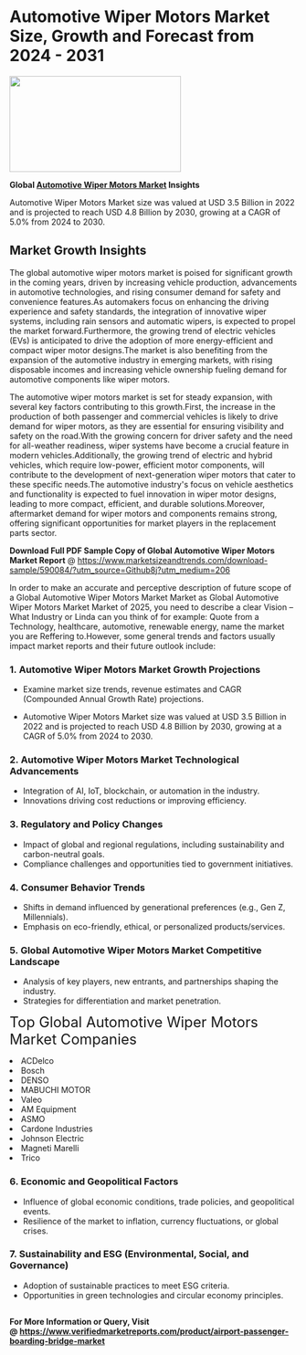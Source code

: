 <H1>Automotive Wiper Motors Market Size, Growth and Forecast from 2024 - 2031</H1><img class="aligncenter size-medium wp-image-584254" src="https://thirdeyenews.in/wp-content/uploads/2024/09/Global-Market-Research-300x168.jpeg" alt="" width="300" height="168" /><p><strong>Global&nbsp;<a href="https://www.marketsizeandtrends.com/download-sample/590084/?utm_source=Github8j?utm_medium=206">Automotive Wiper Motors Market</a> Insights</strong></p><p>Automotive Wiper Motors Market size was valued at USD 3.5 Billion in 2022 and is projected to reach USD 4.8 Billion by 2030, growing at a CAGR of 5.0% from 2024 to 2030.</p><p><h2>Market Growth Insights</h2> <p>The global automotive wiper motors market is poised for significant growth in the coming years, driven by increasing vehicle production, advancements in automotive technologies, and rising consumer demand for safety and convenience features.As automakers focus on enhancing the driving experience and safety standards, the integration of innovative wiper systems, including rain sensors and automatic wipers, is expected to propel the market forward.Furthermore, the growing trend of electric vehicles (EVs) is anticipated to drive the adoption of more energy-efficient and compact wiper motor designs.The market is also benefiting from the expansion of the automotive industry in emerging markets, with rising disposable incomes and increasing vehicle ownership fueling demand for automotive components like wiper motors.</p> <p>The automotive wiper motors market is set for steady expansion, with several key factors contributing to this growth.First, the increase in the production of both passenger and commercial vehicles is likely to drive demand for wiper motors, as they are essential for ensuring visibility and safety on the road.With the growing concern for driver safety and the need for all-weather readiness, wiper systems have become a crucial feature in modern vehicles.Additionally, the growing trend of electric and hybrid vehicles, which require low-power, efficient motor components, will contribute to the development of next-generation wiper motors that cater to these specific needs.The automotive industry's focus on vehicle aesthetics and functionality is expected to fuel innovation in wiper motor designs, leading to more compact, efficient, and durable solutions.Moreover, aftermarket demand for wiper motors and components remains strong, offering significant opportunities for market players in the replacement parts sector.</p> <p><span class=""><strong>Download Full PDF Sample Copy of Global Automotive Wiper Motors Market Report</strong> @ <a href="https://www.marketsizeandtrends.com/download-sample/590084/?utm_source=Github8j?utm_medium=206" target="_blank">https://www.marketsizeandtrends.com/download-sample/590084/?utm_source=Github8j?utm_medium=206</a></span></p><p>In order to make an accurate and perceptive description of future scope of a Global&nbsp;Automotive Wiper Motors Market Market as Global&nbsp;Automotive Wiper Motors Market Market of 2025, you need to describe a clear Vision &ndash; What Industry or Linda can you think of for example: Quote from a Technology, healthcare, automotive, renewable energy, name the market you are Reffering to.However, some general trends and factors usually impact market reports and their future outlook include:</p><h3>1.&nbsp;<strong>Automotive Wiper Motors Market Growth Projections</strong></h3><ul><li>Examine market size trends, revenue estimates and CAGR (Compounded Annual Growth Rate) projections.</li><li><p>Automotive Wiper Motors Market size was valued at USD 3.5 Billion in 2022 and is projected to reach USD 4.8 Billion by 2030, growing at a CAGR of 5.0% from 2024 to 2030.</p></li></ul><h3>2.&nbsp;<strong>Automotive Wiper Motors Market Technological Advancements</strong></h3><ul><li>Integration of AI, IoT, blockchain, or automation in the industry.</li><li>Innovations driving cost reductions or improving efficiency.</li></ul><h3>3.&nbsp;<strong>Regulatory and Policy Changes</strong></h3><ul><li>Impact of global and regional regulations, including sustainability and carbon-neutral goals.</li><li>Compliance challenges and opportunities tied to government initiatives.</li></ul><h3>4.&nbsp;<strong>Consumer Behavior Trends</strong></h3><ul><li>Shifts in demand influenced by generational preferences (e.g., Gen Z, Millennials).</li><li>Emphasis on eco-friendly, ethical, or personalized products/services.</li></ul><h3>5.&nbsp;<strong>Global Automotive Wiper Motors Market Competitive Landscape</strong></h3><ul><li>Analysis of key players, new entrants, and partnerships shaping the industry.</li><li>Strategies for differentiation and market penetration.</li></ul><p data-pm-slice="1 1 []"><span style="color: inherit; font-family: inherit; font-size: 25px;">Top Global Automotive Wiper Motors Market Companies</span></p><div class="" data-test-id=""><p><li>ACDelco</li><li> Bosch</li><li> DENSO</li><li> MABUCHI MOTOR</li><li> Valeo</li><li> AM Equipment</li><li> ASMO</li><li> Cardone Industries</li><li> Johnson Electric</li><li> Magneti Marelli</li><li> Trico</li></p></div><h3>6.&nbsp;<strong>Economic and Geopolitical Factors</strong></h3><ul><li>Influence of global economic conditions, trade policies, and geopolitical events.</li><li>Resilience of the market to inflation, currency fluctuations, or global crises.</li></ul><h3>7.&nbsp;<strong>Sustainability and ESG (Environmental, Social, and Governance)</strong></h3><ul><li>Adoption of sustainable practices to meet ESG criteria.</li><li>Opportunities in green technologies and circular economy principles.</li></ul><h2><strong style="font-size: 14px;">For More Information or Query, Visit @&nbsp;</strong><a style="background-color: #ffffff; font-size: 14px;" href="https://www.marketsizeandtrends.com/report/automotive-wiper-motors-market/" target="_blank">https://www.verifiedmarketreports.com/product/airport-passenger-boarding-bridge-market</a></h2>